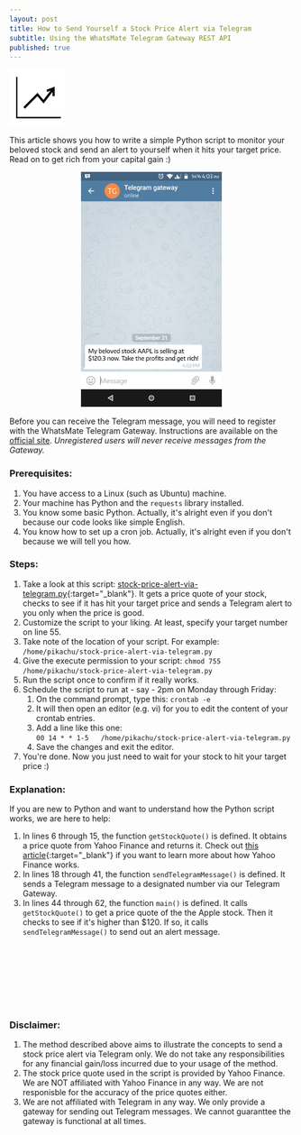 ```yaml
---
layout: post
title: How to Send Yourself a Stock Price Alert via Telegram
subtitle: Using the WhatsMate Telegram Gateway REST API
published: true
---
```


<img src="/img/chart-small-hd.png" height="100" width="100" />

This article shows you how to write a simple Python script to monitor your beloved stock and send an alert to yourself when it hits your target price. Read on to get rich from your capital gain :)


<p style="text-align:center;">
  <img src="/img/stock-telegram.jpg"/>
</p>


Before you can receive the Telegram message, you will need to register with the WhatsMate Telegram Gateway. Instructions are available on the [official site](https://www.whatsmate.net/telegram-gateway-api.html). *Unregistered users will never receive messages from the Gateway.*


### Prerequisites:

1. You have access to a Linux (such as Ubuntu) machine.
2. Your machine has Python and the `requests` library installed.
3. You know some basic Python. Actually, it's alright even if you don't because our code looks like simple English.
4. You know how to set up a cron job. Actually, it's alright even if you don't because we will tell you how.


### Steps:

1. Take a look at this script: [stock-price-alert-via-telegram.py](https://github.com/whatsmate/telegram-demos/blob/master/python/stock-price-alert-via-telegram.py){:target="_blank"}. It gets a price quote of your stock, checks to see if it has hit your target price and sends a Telegram alert to you only when the price is good.
2. Customize the script to your liking. At least, specify your target number on line 55.
3. Take note of the location of your script. For example: `/home/pikachu/stock-price-alert-via-telegram.py`
4. Give the execute permission to your script: `chmod 755 /home/pikachu/stock-price-alert-via-telegram.py`
5. Run the script once to confirm if it really works.
6. Schedule the script to run at - say - 2pm on Monday through Friday: 
   1. On the command prompt, type this: `crontab -e`
   2. It will then open an editor (e.g. vi) for you to edit the content of your crontab entries.
   3. Add a line like this one:  
      `00 14 * * 1-5   /home/pikachu/stock-price-alert-via-telegram.py`
   4. Save the changes and exit the editor.
7. You're done. Now you just need to wait for your stock to hit your target price :)


### Explanation:

If you are new to Python and want to understand how the Python script works, we are here to help:

1. In lines 6 through 15, the function `getStockQuote()` is defined. It obtains a price quote from Yahoo Finance and returns it.  Check out [this article](https://kx.cloudingenium.com/content-providers/how-to-obtain-stock-quotes-from-yahoo-finance-you-can-query-them-via-excel-too/){:target="_blank"} if you want to learn more about how Yahoo Finance works.
2. In lines 18 through 41, the function `sendTelegramMessage()` is defined. It sends a Telegram message to a designated number via our Telegram Gateway.
3. In lines 44 through 62, the function `main()` is defined. It calls `getStockQuote()` to get a price quote of the the Apple stock. Then it checks to see if it's higher than $120. If so, it calls `sendTelegramMessage()` to send out an alert message.


<br>
<script async src="//pagead2.googlesyndication.com/pagead/js/adsbygoogle.js"></script>
<ins class="adsbygoogle"
     style="display:inline-block;width:728px;height:90px"
     data-ad-client="ca-pub-7383487179928477"
     data-ad-slot="6959057004"></ins>
<script>
(adsbygoogle = window.adsbygoogle || []).push({});
</script>
<br>


### Disclaimer:

1. The method described above aims to illustrate the concepts to send a stock price alert via Telegram only. We do not take any responsibilities for any financial gain/loss incurred due to your usage of the method.
2. The stock price quote used in the script is provided by Yahoo Finance. We are NOT affiliated with Yahoo Finance in any way. We are not responisble for the accuracy of the price quotes either.
3. We are not affiliated with Telegram in any way. We only provide a gateway for sending out Telegram messages. We cannot guaranttee the gateway is functional at all times.

